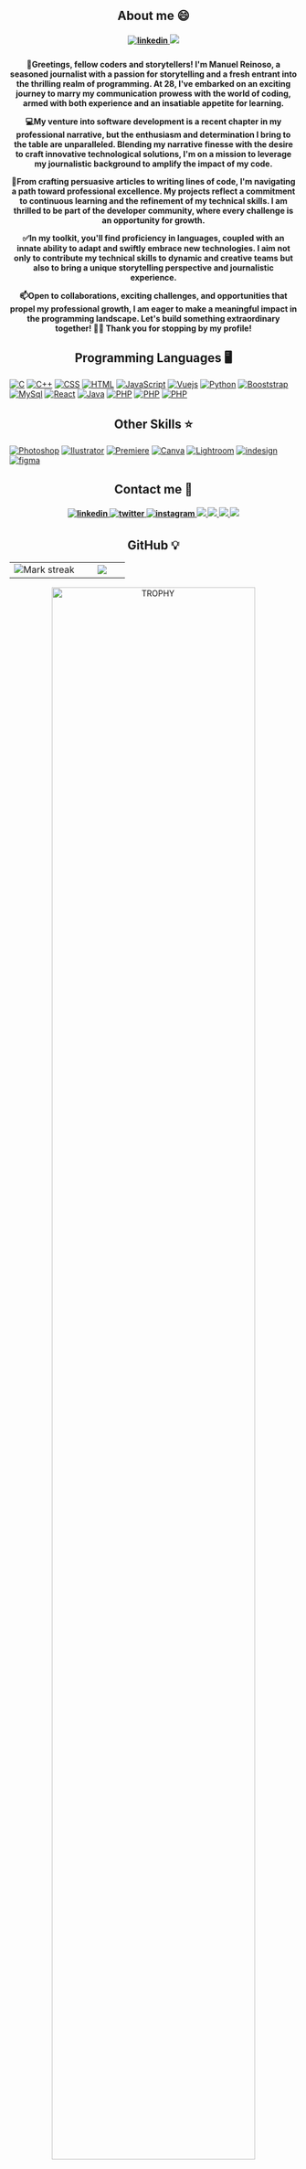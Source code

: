 <h2 align="center"> About me 😄</h2>

<h4 align="center">
  
<a href="https://www.linkedin.com/in/manuelreinosoj/" target="_blank">
<img src=https://img.shields.io/badge/linkedin-%2300acee.svg?color=405DE6&style=for-the-badge&logo=linkedin&logoColor=white alt=linkedin style="margin-bottom: 5px;"/>
</a>
<a href="mailto:reinosom95@gmail.com" target="_blank">
<img src="https://img.shields.io/badge/Gmail-D14836?style=for-the-badge&logo=gmail&logoColor=white alt=gmail.com style="margin-bottom: 5px;" />
</a>
</h4> 

<h4 align="center"> 
  
👋Greetings, fellow coders and storytellers! I'm Manuel Reinoso, a seasoned journalist with a passion for storytelling and a fresh entrant into the thrilling realm of programming. At 28, I've embarked on an exciting journey to marry my communication prowess with the world of coding, armed with both experience and an insatiable appetite for learning.
  
💻My venture into software development is a recent chapter in my professional narrative, but the enthusiasm and determination I bring to the table are unparalleled. Blending my narrative finesse with the desire to craft innovative technological solutions, I'm on a mission to leverage my journalistic background to amplify the impact of my code.

📝From crafting persuasive articles to writing lines of code, I'm navigating a path toward professional excellence. My projects reflect a commitment to continuous learning and the refinement of my technical skills. I am thrilled to be part of the developer community, where every challenge is an opportunity for growth.

✅In my toolkit, you'll find proficiency in languages, coupled with an innate ability to adapt and swiftly embrace new technologies. I aim not only to contribute my technical skills to dynamic and creative teams but also to bring a unique storytelling perspective and journalistic experience.

📫Open to collaborations, exciting challenges, and opportunities that propel my professional growth, I am eager to make a meaningful impact in the programming landscape. Let's build something extraordinary together! 🚀✨ Thank you for stopping by my profile!
</h4> 

<h2 align="center">  Programming Languages 🖥️ </h2>

<p>
    <a href="#"><img alt="C" src="https://img.shields.io/badge/C-00599C?style=for-the-badge&logo=c&logoColor=white"></a>
    <a href="#"><img alt="C++" src="https://img.shields.io/badge/C%2B%2B-00599C?style=for-the-badge&logo=c%2B%2B&logoColor=white"></a>
    <a href="#"><img alt="CSS" src="https://img.shields.io/badge/CSS3-1572B6?style=for-the-badge&logo=css3&logoColor=white"></a>
    <a href="#"><img alt="HTML" src="https://img.shields.io/badge/HTML5-E34F26?style=for-the-badge&logo=html5&logoColor=white"></a>
    <a href="#"><img alt="JavaScript" src="https://img.shields.io/badge/JavaScript-323330?style=for-the-badge&logo=javascript&logoColor=F7DF1E"></a>
    <a href="#"><img alt="Vuejs" src="https://img.shields.io/badge/Vue.js-35495E?style=for-the-badge&logo=vue.js&logoColor=4FC08D"></a>
    <a href="#"><img alt="Python" src="https://img.shields.io/badge/Python-14354C?style=for-the-badge&logo=python&logoColor=white"></a>
    <a href="#"><img alt="Booststrap" src="https://img.shields.io/badge/Bootstrap-563D7C?style=for-the-badge&logo=bootstrap&logoColor=white"></a>   
    <a href="#"><img alt="MySql" src="https://img.shields.io/badge/MySQL-00000F?style=for-the-badge&logo=mysql&logoColor=white"></a>
    <a href="#"><img alt="React" src="https://img.shields.io/badge/React-20232A?style=for-the-badge&logo=react&logoColor=61DAFB"></a>
    <a href="#"><img alt="Java" src="https://img.shields.io/badge/Java-ED8B00?style=for-the-badge&logo=openjdk&logoColor=white"></a>
    <a href="#"><img alt="PHP" src="https://img.shields.io/badge/PHP-777BB4?style=for-the-badge&logo=php&logoColor=white"></a>
    <a href="#"><img alt="PHP" src="https://img.shields.io/badge/Laravel-FF2D20?style=for-the-badge&logo=laravel&logoColor=white"></a>
    <a href="#"><img alt="PHP" src="https://img.shields.io/badge/Visual_Studio_Code-0078D4?style=for-the-badge&logo=visual%20studio%20code&logoColor=white"></a>
</p>


<h2 align="center">  Other Skills ⭐ </h2>

</p>
     <a href="#"><img alt="Photoshop" src="https://img.shields.io/badge/Adobe%20Photoshop-31A8FF?style=for-the-badge&logo=Adobe%20Photoshop&logoColor=black"></a>
     <a href="#"><img alt="Ilustrator" src="https://img.shields.io/badge/Adobe%20Illustrator-FF9A00?style=for-the-badge&logo=adobe%20illustrator&logoColor=white"></a>
     <a href="#"><img alt="Premiere" src="https://img.shields.io/badge/Adobe%20Premiere%20Pro-9999FF?style=for-the-badge&logo=Adobe%20Premiere%20Pro&logoColor=white"></a>
     <a href="#"><img alt="Canva" src="https://img.shields.io/badge/Canva-%2300C4CC.svg?&style=for-the-badge&logo=Canva&logoColor=white"></a>
     <a href="#"><img alt="Lightroom" src="https://img.shields.io/badge/Adobe%20Lightroom-31A8FF?style=for-the-badge&logo=Adobe%20Lightroom&logoColor=white"></a>
     <a href="#"><img alt="indesign" src="https://img.shields.io/badge/Adobe%20InDesign-FF3366?style=for-the-badge&logo=Adobe%20InDesign&logoColor=white"></a>
     <a href="#"><img alt="figma" src="https://img.shields.io/badge/Figma-F24E1E?style=for-the-badge&logo=figma&logoColor=white"></a>

<h2 align="center"> Contact me 🤝 </h2>

<h4 align="center"> 
<a href="https://www.linkedin.com/in/manuelreinosoj/" target="_blank">
<img src=https://img.shields.io/badge/linkedin-%2300acee.svg?color=405DE6&style=for-the-badge&logo=linkedin&logoColor=white alt=linkedin style="margin-bottom: 5px;"/>
</a>
<a href="https://twitter.com/abdo_achhoubi](https://twitter.com/imreinoso)" target="_blank">
<img src=https://img.shields.io/badge/twitter-%2300acee.svg?color=1DA1F2&style=for-the-badge&logo=twitter&logoColor=white alt=twitter style="margin-bottom: 5px;" />
</a>
<a href="https://www.instagram.com/manuelreinoso__/)" target="_blank">
<img src=https://img.shields.io/badge/instagram-%ff5851db.svg?color=C13584&style=for-the-badge&logo=instagram&logoColor=white alt=instagram style="margin-bottom: 5px;" />
</a>
<a href="https://www.facebook.com/mayrton.reinoso/" target="_blank">
<img src="https://img.shields.io/badge/Facebook-1877F2?style=for-the-badge&logo=facebook&logoColor=white alt=Facebook style="margin-bottom: 5px;" />
</a>
<a href="https://www.youtube.com/channel/UCvRqVWm_cmEaw3tytjmcKtg" target="_blank">
<img src="https://img.shields.io/badge/YouTube-FF0000?style=for-the-badge&logo=youtube&logoColor=white alt=Youtube style="margin-bottom: 5px;" />
</a>
<a href="discordapp.com/users/_manuelr" target="_blank">
<img src="https://img.shields.io/badge/Discord-7289DA?style=for-the-badge&logo=discord&logoColor=white alt=discord style="margin-bottom: 5px;" />
</a>
<a href="mailto:reinosom95@gmail.com" target="_blank">
<img src="https://img.shields.io/badge/Gmail-D14836?style=for-the-badge&logo=gmail&logoColor=white alt=gmail.com style="margin-bottom: 5px;" />
</a>
</h4> 

<h4 align="center"> 

<h2 align="center"> GitHub 💡 </h2>
<!--- stats & Trophy (start) -->
<p align="center">
  <!--- stats (start) -->
<table align="center">
<tr border="none">
<td width="60%" align="center">

<!--  <img  align="center"  src="https://github-readme-stats.vercel.app/api?username=unsimpledev&theme=dark&show_icons=true&count_private=true" />
  <br></br> -->
  <img  title="🔥 Get streak stats for your profile at git.io/streak-stats" alt="Mark streak" src="https://github-readme-streak-stats.herokuapp.com/?user=unsimpledev&theme=dark&hide_border=false" /> 
</td>

<td width="40%" align="center">

  <img  align="center"  src="https://github-readme-stats.anuraghazra1.vercel.app/api/top-langs/?username=unsimpledev&theme=dark&hide_border=false&no-bg=true&no-frame=true&langs_count=10"/>

  </td>
</tr>
</table>
<!--- stats (end) -->

<!--- trophy (start) -->
<div align=center>
  <a href="https://github.com/ManuelReinoso" title="Go to Source">
      <img align="center" width=84% src="https://github-profile-trophy.vercel.app/?username=ManuelReinoso&theme=radical&row=1&column=7&margin-h=15&margin-w=5&no-bg=true" alt="TROPHY" />
    </a>
</div>
<!--- trophy (start) -->


</p>        
<!--- stats (end) -->


  
<div align="center"> <img src="https://komarev.com/ghpvc/?username=Ahmad-shaikh575&label=Views&color=brightgreen&style=flat-square" alt="views on github"/>
